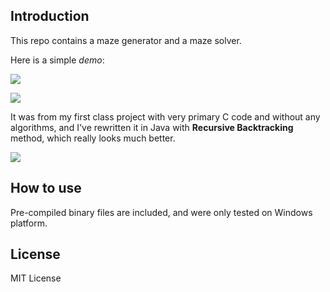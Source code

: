 ## Introduction

This repo contains a maze generator and a maze solver.

Here is a simple *demo*:

![](http://ww3.sinaimg.cn/mw690/a60a3287jw1f6vthuhaihj20ev0fo40f.jpg)



![](http://ww4.sinaimg.cn/mw690/a60a3287jw1f6vthyf87lj20ev0fo75a.jpg)

It was from my first class project with very primary C code and without any algorithms, and I've rewritten it in Java with **Recursive Backtracking** method, which really looks much better.

![](http://ww3.sinaimg.cn/mw690/a60a3287jw1f9wp81xkiej208y0dxwfg.jpg)

## How to use

Pre-compiled binary files are included, and were only tested on Windows  platform.

## License

MIT License